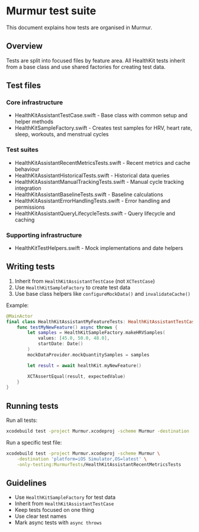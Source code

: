 # Murmur test suite

This document explains how tests are organised in Murmur.

## Overview

Tests are split into focused files by feature area. All HealthKit tests inherit from a base class and use shared factories for creating test data.

## Test files

### Core infrastructure

- HealthKitAssistantTestCase.swift - Base class with common setup and helper methods
- HealthKitSampleFactory.swift - Creates test samples for HRV, heart rate, sleep, workouts, and menstrual cycles

### Test suites

- HealthKitAssistantRecentMetricsTests.swift - Recent metrics and cache behaviour
- HealthKitAssistantHistoricalTests.swift - Historical data queries
- HealthKitAssistantManualTrackingTests.swift - Manual cycle tracking integration
- HealthKitAssistantBaselineTests.swift - Baseline calculations
- HealthKitAssistantErrorHandlingTests.swift - Error handling and permissions
- HealthKitAssistantQueryLifecycleTests.swift - Query lifecycle and caching

### Supporting infrastructure

- HealthKitTestHelpers.swift - Mock implementations and date helpers

## Writing tests

1. Inherit from `HealthKitAssistantTestCase` (not `XCTestCase`)
2. Use `HealthKitSampleFactory` to create test data
3. Use base class helpers like `configureMockData()` and `invalidateCache()`

Example:

```swift
@MainActor
final class HealthKitAssistantMyFeatureTests: HealthKitAssistantTestCase {
    func testMyNewFeature() async throws {
        let samples = HealthKitSampleFactory.makeHRVSamples(
            values: [45.0, 50.0, 48.0],
            startDate: Date()
        )
        mockDataProvider.mockQuantitySamples = samples

        let result = await healthKit.myNewFeature()

        XCTAssertEqual(result, expectedValue)
    }
}
```

## Running tests

Run all tests:
```bash
xcodebuild test -project Murmur.xcodeproj -scheme Murmur -destination 'platform=iOS Simulator,OS=latest'
```

Run a specific test file:
```bash
xcodebuild test -project Murmur.xcodeproj -scheme Murmur \
    -destination 'platform=iOS Simulator,OS=latest' \
    -only-testing:MurmurTests/HealthKitAssistantRecentMetricsTests
```

## Guidelines

- Use `HealthKitSampleFactory` for test data
- Inherit from `HealthKitAssistantTestCase`
- Keep tests focused on one thing
- Use clear test names
- Mark async tests with `async throws`
